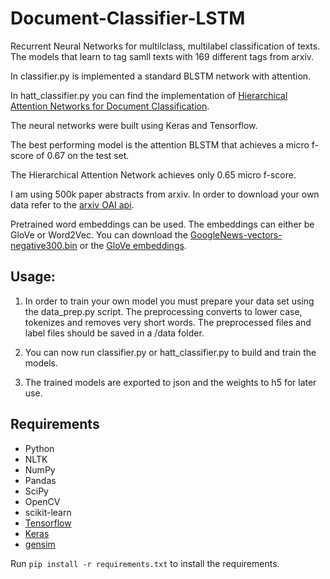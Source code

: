 # Document-Classifier-LSTM
Recurrent Neural Networks for multilclass, multilabel classification of texts. The models that learn to tag samll texts with 169 different tags from arxiv. 

In classifier.py is implemented a standard BLSTM network with attention.

In hatt_classifier.py you can find the implementation of [Hierarchical Attention Networks for Document Classification](https://www.cs.cmu.edu/~hovy/papers/16HLT-hierarchical-attention-networks.pdf).

The neural networks were built using Keras and Tensorflow.

The best performing model is the attention BLSTM that achieves a micro f-score of 0.67 on the test set.

The Hierarchical Attention Network achieves only 0.65 micro f-score.

I am using 500k paper abstracts from arxiv. In order to download your own data refer to the [arxiv OAI api](https://arxiv.org/help/bulk_data).

Pretrained word embeddings can be used. The embeddings can either be GloVe or Word2Vec. You can download the   [GoogleNews-vectors-negative300.bin](https://code.google.com/archive/p/word2vec) or the [GloVe embeddings](https://nlp.stanford.edu/projects/glove). 


## Usage:

1) In order to train your own model you must prepare your data set using the data_prep.py script. The preprocessing converts to lower case, tokenizes and removes very short words. The preprocessed files and label files should be saved in a /data folder.

2) You can now run classifier.py or hatt_classifier.py to build and train the models.

3) The trained models are exported to json and the weights to h5 for later use.


## Requirements

- Python
- NLTK
- NumPy
- Pandas
- SciPy
- OpenCV
- scikit-learn
- [Tensorflow](https://github.com/tensorflow/tensorflow)
- [Keras](https://github.com/fchollet/keras)
- [gensim](https://radimrehurek.com/gensim)

Run `pip install -r requirements.txt` to install the requirements.